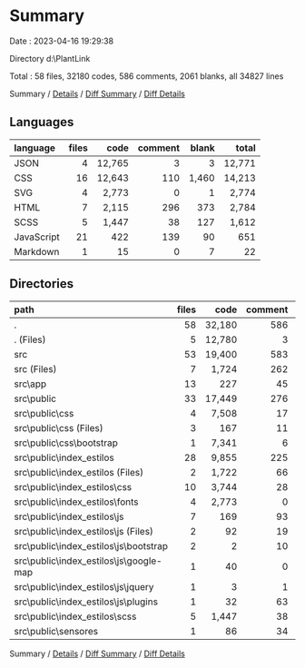 # Summary

Date : 2023-04-16 19:29:38

Directory d:\\PlantLink

Total : 58 files,  32180 codes, 586 comments, 2061 blanks, all 34827 lines

Summary / [Details](details.md) / [Diff Summary](diff.md) / [Diff Details](diff-details.md)

## Languages
| language | files | code | comment | blank | total |
| :--- | ---: | ---: | ---: | ---: | ---: |
| JSON | 4 | 12,765 | 3 | 3 | 12,771 |
| CSS | 16 | 12,643 | 110 | 1,460 | 14,213 |
| SVG | 4 | 2,773 | 0 | 1 | 2,774 |
| HTML | 7 | 2,115 | 296 | 373 | 2,784 |
| SCSS | 5 | 1,447 | 38 | 127 | 1,612 |
| JavaScript | 21 | 422 | 139 | 90 | 651 |
| Markdown | 1 | 15 | 0 | 7 | 22 |

## Directories
| path | files | code | comment | blank | total |
| :--- | ---: | ---: | ---: | ---: | ---: |
| . | 58 | 32,180 | 586 | 2,061 | 34,827 |
| . (Files) | 5 | 12,780 | 3 | 10 | 12,793 |
| src | 53 | 19,400 | 583 | 2,051 | 22,034 |
| src (Files) | 7 | 1,724 | 262 | 241 | 2,227 |
| src\\app | 13 | 227 | 45 | 56 | 328 |
| src\\public | 33 | 17,449 | 276 | 1,754 | 19,479 |
| src\\public\\css | 4 | 7,508 | 17 | 845 | 8,370 |
| src\\public\\css (Files) | 3 | 167 | 11 | 42 | 220 |
| src\\public\\css\\bootstrap | 1 | 7,341 | 6 | 803 | 8,150 |
| src\\public\\index_estilos | 28 | 9,855 | 225 | 889 | 10,969 |
| src\\public\\index_estilos (Files) | 2 | 1,722 | 66 | 288 | 2,076 |
| src\\public\\index_estilos\\css | 10 | 3,744 | 28 | 441 | 4,213 |
| src\\public\\index_estilos\\fonts | 4 | 2,773 | 0 | 1 | 2,774 |
| src\\public\\index_estilos\\js | 7 | 169 | 93 | 32 | 294 |
| src\\public\\index_estilos\\js (Files) | 2 | 92 | 19 | 17 | 128 |
| src\\public\\index_estilos\\js\\bootstrap | 2 | 2 | 10 | 0 | 12 |
| src\\public\\index_estilos\\js\\google-map | 1 | 40 | 0 | 0 | 40 |
| src\\public\\index_estilos\\js\\jquery | 1 | 3 | 1 | 1 | 5 |
| src\\public\\index_estilos\\js\\plugins | 1 | 32 | 63 | 14 | 109 |
| src\\public\\index_estilos\\scss | 5 | 1,447 | 38 | 127 | 1,612 |
| src\\public\\sensores | 1 | 86 | 34 | 20 | 140 |

Summary / [Details](details.md) / [Diff Summary](diff.md) / [Diff Details](diff-details.md)